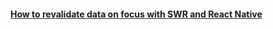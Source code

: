 #### [How to revalidate data on focus with SWR and React Native](https://dev.to/anabeatrizzz/how-to-integrate-swr-with-react-native-3g5l-temp-slug-9209837?preview=530066de3716c8725b6d5acee72fe1eae0eae9c366901ee15ab5ac94bb7e21a3c3d828acee2b16952f527fac4872b9d52e63847fc7cd1df6a150acee)